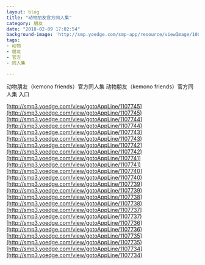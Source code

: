 ```yaml
---
layout: blog
title: "动物朋友官方同人集"
category: 朋友
date: "2018-02-09 17:02:54"
background-image: 'http://smp.yoedge.com/smp-app/resource/viewImage/1003695appline.png'
tags:
- 动物
- 朋友
- 官方
- 同人集

---
```

动物朋友（kemono friends）官方同人集
动物朋友（kemono friends）官方同人集
入口

[http://smp3.yoedge.com/view/gotoAppLine/1107745](http://smp3.yoedge.com/view/gotoAppLine/1107745)
[http://smp3.yoedge.com/view/gotoAppLine/1107744](http://smp3.yoedge.com/view/gotoAppLine/1107744)
[http://smp3.yoedge.com/view/gotoAppLine/1107743](http://smp3.yoedge.com/view/gotoAppLine/1107743)
[http://smp3.yoedge.com/view/gotoAppLine/1107742](http://smp3.yoedge.com/view/gotoAppLine/1107742)
[http://smp3.yoedge.com/view/gotoAppLine/1107741](http://smp3.yoedge.com/view/gotoAppLine/1107741)
[http://smp3.yoedge.com/view/gotoAppLine/1107740](http://smp3.yoedge.com/view/gotoAppLine/1107740)
[http://smp3.yoedge.com/view/gotoAppLine/1107739](http://smp3.yoedge.com/view/gotoAppLine/1107739)
[http://smp3.yoedge.com/view/gotoAppLine/1107738](http://smp3.yoedge.com/view/gotoAppLine/1107738)
[http://smp3.yoedge.com/view/gotoAppLine/1107737](http://smp3.yoedge.com/view/gotoAppLine/1107737)
[http://smp3.yoedge.com/view/gotoAppLine/1107736](http://smp3.yoedge.com/view/gotoAppLine/1107736)
[http://smp3.yoedge.com/view/gotoAppLine/1107735](http://smp3.yoedge.com/view/gotoAppLine/1107735)
[http://smp3.yoedge.com/view/gotoAppLine/1107734](http://smp3.yoedge.com/view/gotoAppLine/1107734)

        
